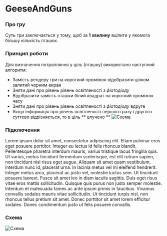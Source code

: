 # GeeseAndGuns
### Про гру
Суть гри заключається у тому, щоб за **1 хвилину** вцілити у якомога більшу кількість пташок.
### Принцип роботи
Для визначення потрапляння у ціль (пташку) використано наступний алгоритм:
* Замість рендеру гри на короткий проміжок відобразити цілком залитий чорним екран
* Зняти дані про рівень рівень освітленості з *фіотодіоду*
* Відобразити замість пташки білий квадрат на короткий проміжок часу
* Зняти дані про рівень рівень освітленості з *фіотодіоду* вдруге
* Якщо інформація про рівень освітленості першого разу і другого суттєво відрізняється, то в ціль ** влучено **
![Схема](https://raw.githubusercontent.com/potterua/GeeseAndGuns/master/chart.png)
### Підключення
Lorem ipsum dolor sit amet, consectetur adipiscing elit. Etiam pulvinar eros eget posuere porttitor. Integer eu lectus id felis rhoncus blandit. Pellentesque pharetra interdum mauris, varius tristique lacus fringilla quis. Ut varius, metus tincidunt fermentum scelerisque, est elit rutrum sapien, non tincidunt nisl risus eget augue. Aliquam sit amet quam vestibulum, interdum nunc id, placerat urna. In lacinia metus vel mi eleifend hendrerit. Integer metus arcu, placerat ac justo vel, molestie luctus sem. Ut tincidunt posuere laoreet. Fusce sit amet leo in diam iaculis sagittis. Duis eget risus vitae eros mattis sollicitudin. Quisque quis purus non justo semper molestie. Interdum et malesuada fames ac ante ipsum primis in faucibus. Vivamus convallis sodales mauris vitae sollicitudin. Ut tincidunt turpis nisl, non rhoncus tellus pretium sit amet. Donec porttitor sit amet lorem efficitur sodales. Donec condimentum justo ut felis posuere convallis.
### Схема
![Схема](https://github.com/potterua/GeeseAndGuns/raw/master/scheme.png)
